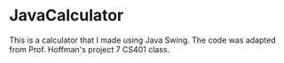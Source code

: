 # JavaCalculator

This is a calculator that I made using Java Swing. The code was adapted from Prof. Hoffman's project 7 CS401 class. 

